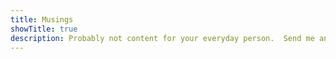 ```yaml
---
title: Musings
showTitle: true
description: Probably not content for your everyday person.  Send me an email if you have comments.  I am weary of the collective construct. 
---
```


